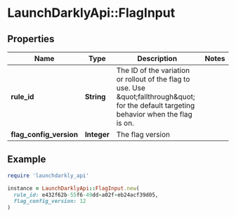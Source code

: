 # LaunchDarklyApi::FlagInput

## Properties

| Name | Type | Description | Notes |
| ---- | ---- | ----------- | ----- |
| **rule_id** | **String** | The ID of the variation or rollout of the flag to use. Use \&quot;fallthrough\&quot; for the default targeting behavior when the flag is on. |  |
| **flag_config_version** | **Integer** | The flag version |  |

## Example

```ruby
require 'launchdarkly_api'

instance = LaunchDarklyApi::FlagInput.new(
  rule_id: e432f62b-55f6-49dd-a02f-eb24acf39d05,
  flag_config_version: 12
)
```

